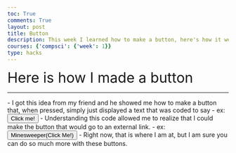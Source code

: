 ```yaml
---
toc: True
comments: True
layout: post
title: Button
description: This week I learned how to make a button, here's how it went
courses: {'compsci': {'week': 1}}
type: hacks
---
```


<font size="+3">Here is how I made a button</font>
<hr>
- I got this idea from my friend and he showed me how to make a button that, when pressed, simply just displayed a text that was coded to say
- ex:
<button type="button" onclick="alert('Hello! You clikced the button')">Click me!</button>
- Understanding this code allowed me to realize that I could make the button that would go to an external link. 
- ex:
<button onclick = "window.location.href='https://www.google.com/search?q=minesweeper&oq=&aqs=chrome.1.69i57j69i59j0i271l2.1437j0j7&sourceid=chrome&ie=UTF-8&safe=active&ssui=on';">Minesweeper(Click Me!)</button>
- Right now, that is where I am at, but I am sure you can do so much more with these buttons.